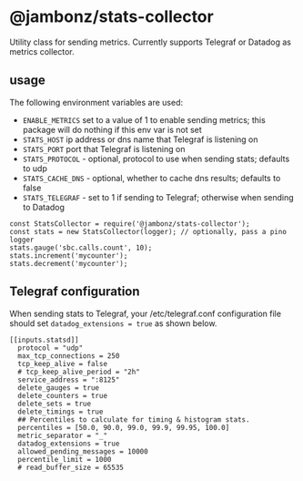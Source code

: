 # @jambonz/stats-collector

Utility class for sending metrics.  Currently supports Telegraf or Datadog as metrics collector.

## usage
The following environment variables are used:

- `ENABLE_METRICS` set to a value of 1 to enable sending metrics; this package will do nothing if this env var is not set
- `STATS_HOST` ip address or dns name that Telegraf is listening on
- `STATS_PORT` port that Telegraf is listening on
- `STATS_PROTOCOL` - optional, protocol to use when sending stats; defaults to udp
- `STATS_CACHE_DNS` - optional, whether to cache dns results; defaults to false
- `STATS_TELEGRAF` - set to 1 if sending to Telegraf; otherwise when sending to Datadog
```
const StatsCollector = require('@jambonz/stats-collector');
const stats = new StatsCollector(logger); // optionally, pass a pino logger
stats.gauge('sbc.calls.count', 10);
stats.increment('mycounter');
stats.decrement('mycounter');
```

## Telegraf configuration
When sending stats to Telegraf, your /etc/telegraf.conf configuration file should set `datadog_extensions = true` as shown below.

```
[[inputs.statsd]]
  protocol = "udp"
  max_tcp_connections = 250
  tcp_keep_alive = false
  # tcp_keep_alive_period = "2h"
  service_address = ":8125"
  delete_gauges = true
  delete_counters = true
  delete_sets = true
  delete_timings = true
  ## Percentiles to calculate for timing & histogram stats.
  percentiles = [50.0, 90.0, 99.0, 99.9, 99.95, 100.0]
  metric_separator = "_"
  datadog_extensions = true
  allowed_pending_messages = 10000
  percentile_limit = 1000
  # read_buffer_size = 65535
```